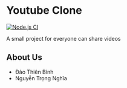 # Youtube Clone
[![Node.js CI](https://github.com/Penguin-Production/Youtube-Clone-Backend/actions/workflows/node.js.yml/badge.svg)](https://github.com/Penguin-Production/Youtube-Clone-Backend/actions/workflows/node.js.yml)

A small project for everyone can share videos

## About Us
  - Đào Thiên Bình
  - Nguyễn Trọng Nghĩa
